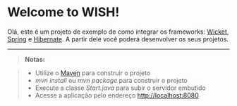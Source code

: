 Welcome to WISH!
===================


Olá, este é um projeto de exemplo de como integrar os frameworks: [Wicket](https://wicket.apache.org/), [Spring](http://projects.spring.io/spring-framework/) e [Hibernate](http://hibernate.org/). A partir dele você poderá desenvolver os seus projetos.

----------
> **Notas:**

> - Utilize o [Maven](https://maven.apache.org/) para construir o projeto
> - *mvn install* ou *mvn package* para construir o projeto
> - Execute a classe *Start.java* para subir o servidor embutido
> - Acesse a aplicação pelo endereço [<i class="icon-cloud"></i> http://localhost:8080](http://localhost:8080) 
